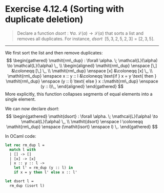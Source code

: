 # Exercise 4.12.4 (Sorting with duplicate deletion)

> Declare a function $\mathit{dsort} : \forall \alpha. \; \mathcal{L}(\alpha) \to \mathcal{L}(\alpha)$ that sorts a list and removes all duplicates.
> For instance, $\mathit{dsort} \enspace [5, 3, 2, 5, 2, 3] = [2, 3, 5]$.

---

We first sort the list and then remove duplicates:
$$
  \begin{gathered}
    \mathit{rm\_dup} : \forall \alpha. \; \mathcal{L}(\alpha) \to \mathcal{L}(\alpha) \,, \\
    \begin{aligned}
      \mathit{rm\_dup} \enspace [\,]
      &\coloneqq
      [\,] \,,
      \\
      \mathit{rm\_dup} \enspace [x]
      &\coloneqq
      [x] \,,
      \\
      \mathit{rm\_dup} \enspace x :: y :: l
      &\coloneqq
      \text{if } x = y \text{ then } \mathit{rm\_dup} \enspace (y :: l) \text{ else } x ::\mathit{rm\_dup} \enspace (y :: l)\,,
    \end{aligned}
  \end{gathered}
$$
More explicitly, this function collapses segments of equal elements into a single element.

We can now declare $\mathit{dsort}$:
$$
  \begin{gathered}
    \mathit{dsort} : \forall \alpha. \; \mathcal{L}(\alpha) \to \mathcal{L}(\alpha) \,, \\
      \mathit{dsort} \enspace l
      \coloneqq
      \mathit{rm\_dup} \enspace (\mathit{isort} \enspace l) \,.
  \end{gathered}
$$

In OCaml code:
```ocaml
let rec rm_dup l =
  match l with
  | [] -> []
  | [x] -> [x]
  | x :: y :: l ->
    let l' = rm_dup (y :: l) in
    if x = y then l' else x :: l'

let dsort l =
  rm_dup (isort l)
```
